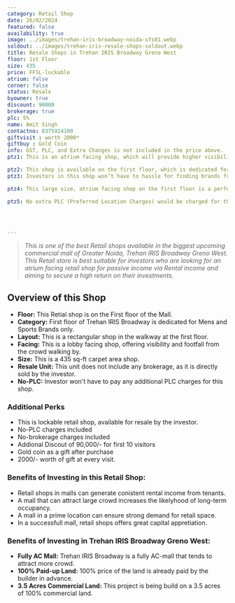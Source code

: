 ```yaml
---
category: Retail Shop
date: 26/02/2024
featured: false
availability: true
image: ../images/trehan-iris-broadway-noida-sfs01.webp
soldout: ../images/trehan-iris-resale-shops-soldout.webp
title: Resale Shops in Trehan IRIS Broadway Greno West
floor: 1st Floor
size: 435
price: FFSL-lockable
atrium: false
corner: false
status: Resale
byowner: true
discount: 90000
brokerage: true
plc: 5%
name: Amit Singh
contactno: 8375924100
giftvisit : worth 2000*
giftbuy : Gold Coin
info: GST, PLC, and Extra Changes is not included in the price above.
ptz1: This is an atrium facing shop, which will provide higher visibility and footfall. Therefore, a rental yield for this shops can be expected.

ptz2: This shop is available on the first floor, which is dedicated for Mens and Sports retail shops only.
ptz3: Investors in this shop won’t have to hassle for finding brands for renting the shop to, this hassle will be taken care by the builder only.

ptz4: This large size, atrium facing shop on the first floor is a perfect match for an established mens and sports brand. Trehan already has tied up with multiple such brand for renting shops upon opening.

ptz5: No extra PLC (Preferred Location Charges) would be charged for this shop even though the shop is atrium facing and right beside the escalators.




---
```



> _This is one of the best Retail shops available in the biggest upcoming commercial mall of Greater Noida, Trehan IRIS Broadway Greno West. This Retail store is best suitable for investors who are looking for an atrium facing retail shop for passive income via Rental income and aiming to secure a high return on their investments._

## Overview of this Shop
* **Floor:** This Retial shop is on the First floor of the Mall.
* **Category:** First floor of Trehan IRIS Broadway is dedicated for Mens and Sports Brands only.
* **Layout:** This is a rectangular shop in the walkway at the first floor.
* **Facing:** This is a lobby facing shop, offering visibility and footfall from the crowd walking by.
* **Size:** This is a 435 sq-ft carpet area shop.
* **Resale Unit:** This unit does not include any brokerage, as it is directly sold by the investor.
* **No-PLC:** Investor won't have to pay any additional PLC charges for this shop.

### Additional Perks
* This is lockable retail shop, available for resale by the investor.
* No-PLC charges included
* No-brokerage charges included
* Addional Discout of 90,000/- for first 10 visitors
* Gold coin as a gift after purchase
* 2000/- worth of gift at every visit.

### Benefits of Investing in this Retail Shop:
* Retail shops in malls can generate conistent rental income from tenants.
* A mall that can attract large crowd increases the likelyhood of long-term occupancy.
* A mall in a prime location can ensure strong demand for retail space.
* In a successfull mall, retail shops offers great capital appretiation.

### Benefits of Investing in Trehan IRIS Broadway Greno West:
* **Fully AC Mall:** Trehan IRIS Broadway is a fully AC-mall that tends to attract more crowd.
* **100% Paid-up Land:** 100% price of the land is already paid by the builder in advance.
* **3.5 Acres Commercial Land:** This project is being build on a 3.5 acres of 100% commercial land.